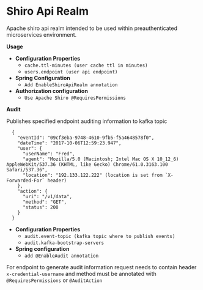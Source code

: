 # Shiro Api Realm

Apache shiro api realm intended to be used within preauthenticated microservices environment.

**Usage**
    
  * **Configuration Properties**
    * ```cache.ttl-minutes (user cache ttl in minutes)```
    * ```users.endpoint (user api endpoint)```
  * **Spring Configuration**
    * ```Add EnableShiroApiRealm annotation```
  * **Authorization configuration**
    * ```Use Apache Shiro @RequiresPermissions```
 
**Audit**
  
  Publishes specified endpoint auditing information to kafka topic
  ```
    {
      "eventId": "09cf3eba-9748-4610-9fb5-f5a4648578f0",
      "dateTime": "2017-10-06T12:59:23.947",
      "user": {
        "userName": "Fred",
        "agent": "Mozilla/5.0 (Macintosh; Intel Mac OS X 10_12_6) AppleWebKit/537.36 (KHTML, like Gecko) Chrome/61.0.3163.100 Safari/537.36",
        "location": "192.133.122.222" (location is set from `X-Forwarded-For` header)
      },
      "action": {
        "uri": "/v1/data",
        "method": "GET",
        "status": 200
      }
    }
  ```
  
  * **Configuration Properties**
    * ```audit.event-topic (kafka topic where to publish events)```
    * ```audit.kafka-bootstrap-servers```
  * **Spring configuration**
    * ```add @EnableAudit annotation``` 
 
 For endpoint to generate audit information request needs to contain  header `x-credential-username`
 and method must be annotated with `@RequiresPermissions` or `@AuditAction`